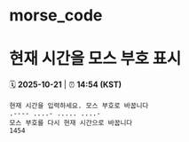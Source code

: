 # morse_code
# 현재 시간을 모스 부호 표시
<!-- MORSE_TIME_START -->
🗓️ **2025-10-21** | ⏰ **14:54 (KST)**

```
현재 시간을 입력하세요. 모스 부호로 바꿉니다
.---- ....- ..... ....-
모스 부호를 다시 현재 시간으로 바꿉니다
1454
```
<!-- MORSE_TIME_END -->
